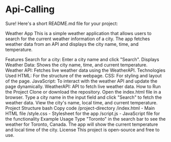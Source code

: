 # Api-Calling

Sure! Here's a short README.md file for your project:

Weather App
This is a simple weather application that allows users to search for the current weather information of a city. The app fetches weather data from an API and displays the city name, time, and temperature.

Features
Search for a city: Enter a city name and click "Search".
Displays Weather Data: Shows the city name, time, and current temperature.
Weather API: Fetches live weather data using the WeatherAPI.
Technologies Used
HTML: For the structure of the webpage.
CSS: For styling and layout of the page.
JavaScript: To interact with the weather API and update the page dynamically.
WeatherAPI: API to fetch live weather data.
How to Run the Project
Clone or download the repository.
Open the index.html file in a browser.
Type a city name in the input field and click "Search" to fetch the weather data.
View the city's name, local time, and current temperature.
Project Structure
bash
Copy code
/project-directory
  /index.html      - Main HTML file
  /style.css       - Stylesheet for the app
  /script.js       - JavaScript file for the functionality
Example Usage
Type "Toronto" in the search bar to see the weather for Toronto, Canada.
The app will show the current temperature and local time of the city.
License
This project is open-source and free to use.

